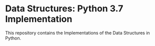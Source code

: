 # Data Structures: Python 3.7 Implementation
This repository contains the Implementations of the Data Structures in Python.

